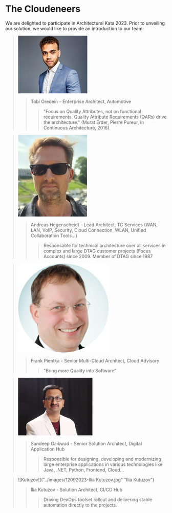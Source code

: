 # The Cloudeneers
We are delighted to participate in Architectural Kata 2023. Prior to unveiling our solution, we would like to provide an introduction to our team:

> ![Oredein!](../images/Oredein.jpg "Tobi Oredein")
>> Tobi Oredein - Enterprise Architect, Automotive
>>> "Focus on Quality Attributes, not on functional requirements. Quality Attribute Requirements (QARs) drive the architecture." (Murat Erder, Pierre Pureur, in Continuous Architecture, 2016)

> ![Hegenscheidt!](../images/230911_AHegenscheidt.jpg "Andreas Hegenscheidt")
>> Andreas Hegenscheidt - Lead Architect, TC Services (WAN, LAN, VoIP, Security, Cloud Connection, WLAN, Unified Collaboration Tools...)
>>> Responsable for technical architecture over all services in complex and large DTAG customer projects (Focus Accounts) since 2009.
>>> Member of DTAG since 1987

> ![Pientka!](../images/pientka-rud.png "Frank Pientka")
>> Frank Pientka - Senior Multi-Cloud Architect, Cloud Advisory
>>> "Bring more Quality into Software"

> ![Sandeep!](../images/Sandeep_Gaikwad.jpg "Sandeep Gaikwad")
>> Sandeep Gaikwad - Senior Solution Architect, Digital Application Hub 
>>> Responsible for designing, developing and modernizing large enterprise applications in various technologies like Java, .NET, Python, Frontend, Cloud...

> ![Kutuzov!]("../images/12092023-Ilia Kutuzov.jpg" "Ilia Kutuzov")
>> Ilia Kutuzov - Solution Architect, CI/CD Hub
>>> Driving DevOps toolset rollout and delivering stable automation directly to the projects.
